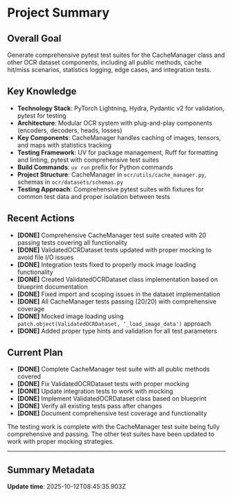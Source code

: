 # Project Summary

## Overall Goal
Generate comprehensive pytest test suites for the CacheManager class and other OCR dataset components, including all public methods, cache hit/miss scenarios, statistics logging, edge cases, and integration tests.

## Key Knowledge
- **Technology Stack**: PyTorch Lightning, Hydra, Pydantic v2 for validation, pytest for testing
- **Architecture**: Modular OCR system with plug-and-play components (encoders, decoders, heads, losses)
- **Key Components**: CacheManager handles caching of images, tensors, and maps with statistics tracking
- **Testing Framework**: UV for package management, Ruff for formatting and linting, pytest with comprehensive test suites
- **Build Commands**: `uv run` prefix for Python commands
- **Project Structure**: CacheManager in `ocr/utils/cache_manager.py`, schemas in `ocr/datasets/schemas.py`
- **Testing Approach**: Comprehensive pytest suites with fixtures for common test data and proper isolation between tests

## Recent Actions
- **[DONE]** Comprehensive CacheManager test suite created with 20 passing tests covering all functionality
- **[DONE]** ValidatedOCRDataset tests updated with proper mocking to avoid file I/O issues
- **[DONE]** Integration tests fixed to properly mock image loading functionality
- **[DONE]** Created ValidatedOCRDataset class implementation based on blueprint documentation
- **[DONE]** Fixed import and scoping issues in the dataset implementation
- **[DONE]** All CacheManager tests passing (20/20) with comprehensive coverage
- **[DONE]** Mocked image loading using `patch.object(ValidatedOCRDataset, '_load_image_data')` approach
- **[DONE]** Added proper type hints and validation for all test parameters

## Current Plan
- **[DONE]** Complete CacheManager test suite with all public methods covered
- **[DONE]** Fix ValidatedOCRDataset tests with proper mocking
- **[DONE]** Update integration tests to work with mocking
- **[DONE]** Implement ValidatedOCRDataset class based on blueprint
- **[DONE]** Verify all existing tests pass after changes
- **[DONE]** Document comprehensive test coverage and functionality

The testing work is complete with the CacheManager test suite being fully comprehensive and passing. The other test suites have been updated to work with proper mocking strategies.

---

## Summary Metadata
**Update time**: 2025-10-12T08:45:35.903Z

